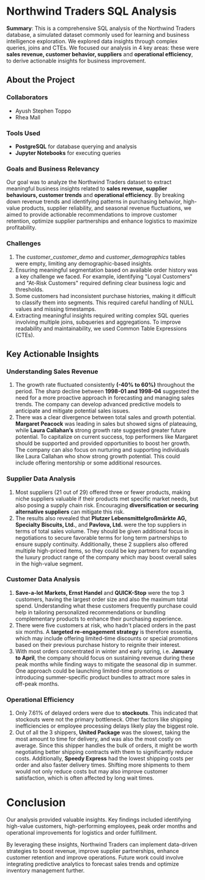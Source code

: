 # Northwind Traders SQL Analysis

**Summary**: This is a comprehensive SQL analysis of the Northwind Traders database, a simulated dataset commonly used for learning and business intelligence exploration. We explored data insights through complex queries, joins and CTEs. We focused our analysis in 4 key areas: these were **sales revenue, customer behavior, suppliers** and **operational efficiency**, to derive actionable insights for business improvement.

## About the Project

### Collaborators
- Ayush Stephen Toppo
- Rhea Mall

### Tools Used
- **PostgreSQL** for database querying and analysis  
- **Jupyter Notebooks** for executing queries  

### Goals and Business Relevancy
Our goal was to analyze the Northwind Traders dataset to extract meaningful business insights related to **sales revenue, supplier behaviours, customer trends** and **operational efficiency**. By breaking down revenue trends and identifying patterns in purchasing behavior, high-value products, supplier reliability, and seasonal revenue fluctuations, we aimed to provide actionable recommendations to improve customer retention, optimize supplier partnerships and enhance logistics to maximize profitability.  

### Challenges
1. The *customer_customer_demo* and *customer_demographics* tables were empty, limiting any demographic-based insights.
2. Ensuring meaningful segmentation based on available order history was a key challenge we faced. For example, identifying "Loyal Customers" and "At-Risk Customers" required defining clear business logic and thresholds. 
3. Some customers had inconsistent purchase histories, making it difficult to classify them into segments. This required careful handling of NULL values and missing timestamps.
4. Extracting meaningful insights required writing complex SQL queries involving multiple joins, subqueries and aggregations. To improve readability and maintainability, we used Common Table Expressions (CTEs).

## Key Actionable Insights

### Understanding Sales Revenue
1. The growth rate fluctuated consistently **(-40% to 60%)** throughout the period. The sharp decline between **1998-01 and 1998-04** suggested the need for a more proactive approach in forecasting and managing sales trends. The company can develop advanced predictive models to anticipate and mitigate potential sales issues.  
2. There was a clear divergence between total sales and growth potential. **Margaret Peacock** was leading in sales but showed signs of plateauing, while **Laura Callahan’s** strong growth rate suggested greater future potential.  To capitalize on current success, top performers like Margaret should be supported and provided opportunities to boost her growth. The company can also focus on nurturing and supporting individuals like Laura Callahan who show strong growth potential. This could include offering mentorship or some additional resources.

### Supplier Data Analysis 
1. Most suppliers (21 out of 29) offered three or fewer products, making niche suppliers valuable if their products met specific market needs, but also posing a supply chain risk. Encouraging **diversification or securing alternative suppliers** can mitigate this risk.  
2. The results also revealed that **Plutzer Lebensmittelgroßmärkte AG, Specialty Biscuits, Ltd.**, and **Pavlova, Ltd.** were the top suppliers in terms of total sales volume. They should be given additional focus in negotiations to secure favorable terms for long term partnerships to ensure supply continuity. Additionally, these 2 suppliers also offered multiple high-priced items, so they could be key partners for expanding the luxury product range of the company which may boost overall sales in the high-value segment.

### Customer Data Analysis
1. **Save-a-lot Markets, Ernst Handel** and **QUICK-Stop** were the top 3 customers, having the largest order size and also the maximum total spend. Understanding what these customers frequently purchase could help in tailoring personalized recommendations or bundling complementary products to enhance their purchasing experience.
2. There were five customers at risk, who hadn't placed orders in the past six months. A **targeted re-engagement strategy** is therefore essentia, which may include offering limited-time discounts or special promotions based on their previous purchase history to reignite their interest. 
3. With most orders concentrated in winter and early spring, i.e. **January to April**, the company should focus on sustaining revenue during these peak months while finding ways to mitigate the seasonal dip in summer. One approach could be launching limited-time promotions or introducing summer-specific product bundles to attract more sales in off-peak months.

### Operational Efficiency
1. Only 7.61% of delayed orders were due to **stockouts**. This indicated that stockouts were not the primary bottleneck. Other factors like shipping inefficiencies or employee processing delays likely play the biggest role.
2. Out of all the 3 shippers, **United Package** was the slowest, taking the most amount to time for delivery, and was also the most costly on average. Since this shipper handles the bulk of orders, it might be worth negotiating better shipping contracts with them to significantly reduce costs. Additionally, **Speedy Express** had the lowest shipping costs per order and also faster delivery times. Shifting more shipments to them would not only reduce costs but may also improve customer satisfaction, which is often affected by long wait times.

# Conclusion 

Our analysis provided valuable insights. Key findings included identifying high-value customers, high-performing employees, peak order months and operational improvements for logistics and order fulfillment.

By leveraging these insights, Northwind Traders can implement data-driven strategies to boost revenue, improve supplier partnerships, enhance customer retention and improve operations. Future work could involve integrating predictive analytics to forecast sales trends and optimize inventory management further.
